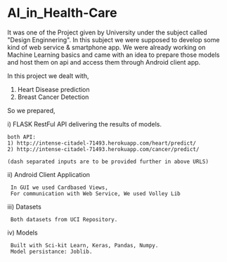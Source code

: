 # AI_in_Health-Care

It was one of the Project given by University under the subject called "Design Enginnering".
In this subject we were supposed to develop some kind of web service & smartphone app. We were already working on Machine Learning basics and came with an idea to prepare those models and host them on api and access them through Android client app.

In this project we dealt with,

  1) Heart Disease prediction
  2) Breast Cancer Detection
  
So we prepared,

i) FLASK RestFul API delivering the results of models.
  
    both API:
    1) http://intense-citadel-71493.herokuapp.com/heart/predict/
    2) http://intense-citadel-71493.herokuapp.com/cancer/predict/
    
    (dash separated inputs are to be provided further in above URLS)
    
ii) Android Client Application
    
     In GUI we used Cardbased Views,
     For communication with Web Service, We used Volley Lib
     
iii) Datasets
    
     Both datasets from UCI Repository.
     
iv) Models
    
     Built with Sci-kit Learn, Keras, Pandas, Numpy.
     Model persistance: Joblib.
